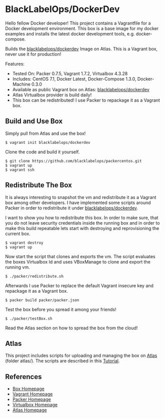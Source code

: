 # BlackLabelOps/DockerDev

Hello fellow Docker developer! This project contains a Vagrantfile for a Docker development environment. This box is a base image for my docker examples and installs the latest docker development tools, e.g. docker-compose.

Builds the [blacklabelops/dockerdev](https://atlas.hashicorp.com/blacklabelops/boxes/dockerdev) Image on Atlas. This is a Vagrant box, never use it for production!

Features:

* Tested On: Packer 0.7.5, Vagrant 1.7.2, Virtualbox 4.3.28
* Includes: CentOS 7.1, Docker Latest, Docker-Compose 1.3.0, Docker-Machine 0.3.0
* Available as public Vagrant box on Atlas: [blacklabelops/dockerdev](https://atlas.hashicorp.com/blacklabelops/boxes/dockerdev)
* Atlas Virtualbox provider is build daily!
* This box can be redistributed! I use Packer to repackage it as a Vagrant box.

## Build and Use Box

Simply pull from Atlas and use the box!

~~~~
$ vagrant init blacklabelops/dockerdev
~~~~    

Clone the code and build it yourself.

~~~~
$ git clone https://github.com/blacklabelops/packercentos.git
$ vagrant up
$ vagrant ssh
~~~~    

## Redistribute The Box

It is always interesting to snapshot the vm and redistribute it as a Vagrant box among other developers. I have implemented some scripts around Packer in order to redistribute it under [blacklabelops/dockerdev](https://atlas.hashicorp.com/blacklabelops/boxes/dockerdev).

I want to show you how to redistribute this box. In order to make sure, that you do not leave security credentials inside the running box and in order to make this build repeatable lets start with destroying and reprovisioning the current box.

~~~~
$ vagrant destroy
$ vagrant up
~~~~    

Now start the script that clones and exports the vm. The script evaluates the boxes Virtualbox Id and uses VBoxManage to clone and export the running vm.

~~~~
$ ./packer/redistribute.sh
~~~~    

Afterwards I use Packer to replace the default Vagrant insecure key and repackage it as a Vagrant box.

~~~~
$ packer build packer/packer.json
~~~~ 

Test the box before you spread it among your friends!

~~~~
$ ./packer/testBox.sh
~~~~ 

Read the Atlas section on how to spread the box from the cloud!

## Atlas

This project includes scripts for uploading and managing the box on [Atlas](https://atlas.hashicorp.com/) (folder atlas/). The scripts are described in this [Tutorial](https://github.com/blacklabelops/packercentos/blob/master/tutorials/versioningWithAtlas.md).

## References

* [Box Homepage](https://atlas.hashicorp.com/blacklabelops/boxes/dockerdev)
* [Vagrant Homepage](https://www.vagrantup.com/)
* [Packer Homepage](https://www.packer.io/)
* [Virtualbox Homepage](https://www.virtualbox.org/)
* [Atlas Homepage](https://atlas.hashicorp.com/)


